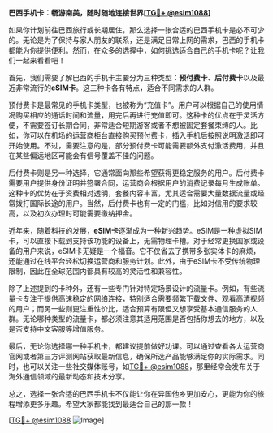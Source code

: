 **巴西手机卡：畅游南美，随时随地连接世界[[TG💪+ @esim1088](https://t.me/s/esim1088)]**

如果你计划前往巴西旅行或长期居住，那么选择一张合适的巴西手机卡是必不可少的。无论是为了保持与家人朋友的联系，还是满足日常上网的需求，巴西的手机卡都能为你提供便利。然而，在众多的选择中，如何挑选适合自己的手机卡呢？让我们一起来看看吧！

首先，我们需要了解巴西的手机卡主要分为三种类型：**预付费卡**、**后付费卡**以及最近非常流行的**eSIM卡**。这三种卡各有特点，适合不同需求的人群。

预付费卡是最常见的手机卡类型，也被称为“充值卡”。用户可以根据自己的使用情况购买相应的通话时间和流量，用完后再进行充值即可。这种卡的优点在于灵活方便，不需要签订长期合同，非常适合短期游客或者不想被固定套餐束缚的人。比如，你可以在机场的运营商柜台直接购买预付费卡，插入手机后按照说明激活即可开始使用。不过，需要注意的是，部分预付费卡可能需要额外支付激活费用，并且在某些偏远地区可能会有信号覆盖不佳的问题。

后付费卡则是另一种选择，它通常面向那些希望获得更稳定服务的用户。后付费卡需要用户提供身份证明并签署合同，运营商会根据用户的消费记录每月生成账单。这种卡的优势在于资费相对透明，套餐内容丰富，尤其适合需要大量数据流量或经常拨打国际长途的用户。当然，后付费卡也有一定的门槛，比如对信用的要求较高，以及初次办理时可能需要缴纳押金。

近年来，随着科技的发展，**eSIM卡**逐渐成为一种新兴趋势。eSIM是一种虚拟SIM卡，可以直接下载到支持该功能的设备上，无需物理卡槽。对于经常更换国家或设备的用户来说，eSIM卡无疑是一个福音。它不仅省去了携带多张实体卡的麻烦，还能通过在线平台轻松切换运营商和服务计划。此外，由于eSIM卡不受传统物理限制，因此在全球范围内都具有较高的灵活性和兼容性。

除了上述提到的卡种外，还有一些专门针对特定场景设计的流量卡。例如，有些流量卡专注于提供高速稳定的网络连接，特别适合需要频繁下载文件、观看高清视频的用户；而另一些则更注重性价比，适合预算有限但又想享受基本通信服务的人群。无论哪种类型的流量卡，都必须注意其适用范围是否包括你想去的地方，以及是否支持中文客服等增值服务。

最后，无论你选择哪一种手机卡，都建议提前做好功课。可以通过查看各大运营商官网或者第三方评测网站获取最新信息，确保所选产品能够满足你的实际需求。同时，也可以关注一些社交媒体账号，如[TG💪+ @esim1088](https://t.me/s/esim1088)，那里经常会发布关于海外通信领域的最新动态和技术分享。

总之，选择一张合适的巴西手机卡不仅能让你在异国他乡更加安心，更能为你的旅程增添更多乐趣。希望大家都能找到最适合自己的那一款！

[[TG💪+ @esim1088](https://t.me/s/esim1088) ![Image](https://i.postimg.cc/4NQfJmqS/Snipaste-2025-05-13-00-14-12.png)]
